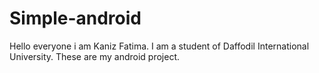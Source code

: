 # Simple-android                                                                                                                            



Hello everyone i am Kaniz Fatima. I am a student of Daffodil International University. These are my android project.
